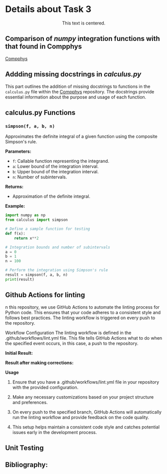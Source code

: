 # Details about Task 3

<div style="text-align:center;">This text is centered.</div>

## Comparison of _numpy_ integration functions with that found in Compphys
[Compphys](https://github.com/ubsuny/CompPhys/blob/main/Calculus/integrals.py)

## Addding missing docstrings in _calculus.py_
This part outlines the addition of missing docstrings to functions in the `calculus.py` file within the [Compphys](https://github.com/ubsuny/CompPhys/blob/main/Calculus/integrals.py) repository. The docstrings provide essential information about the purpose and usage of each function.

## calculus.py Functions

### `simpson(f, a, b, n)`

Approximates the definite integral of a given function using the composite Simpson's rule.

**Parameters:**
- `f`: Callable function representing the integrand.
- `a`: Lower bound of the integration interval.
- `b`: Upper bound of the integration interval.
- `n`: Number of subintervals.

**Returns:**
- Approximation of the definite integral.

**Example:**
```python
import numpy as np
from calculus import simpson

# Define a sample function for testing
def f(x):
    return x**2

# Integration bounds and number of subintervals
a = 0
b = 1
n = 100

# Perform the integration using Simpson's rule
result = simpson(f, a, b, n)
print(result)
```

## Github Actions for linting
n this repository, we use GitHub Actions to automate the linting process for Python code. This ensures that your code adheres to a consistent style and follows best practices. The linting workflow is triggered on every push to the repository.

Workflow Configuration
The linting workflow is defined in the .github/workflows/lint.yml file. This file tells GitHub Actions what to do when the specified event occurs, in this case, a push to the repository.

**Initial Result:**


**Result after making corrections:**

**Usage**
1. Ensure that you have a .github/workflows/lint.yml file in your repository with the provided configuration.

2. Make any necessary customizations based on your project structure and preferences.

3. On every push to the specified branch, GitHub Actions will automatically run the linting workflow and provide feedback on the code quality.

4. This setup helps maintain a consistent code style and catches potential issues early in the development process.

## Unit Testing
## Bibliography:
